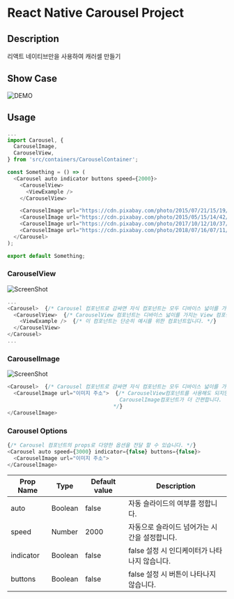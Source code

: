 # React Native Carousel Project

## Description

리액트 네이티브만을 사용하여 캐러셀 만들기

## Show Case

![DEMO](/media/demo.gif)

## Usage

```javascript
...
import Carousel, {
  CarouselImage,
  CarouselView,
} from 'src/containers/CarouselContainer';

const Something = () => (
  <Carousel auto indicator buttons speed={2000}>
    <CarouselView>
      <ViewExample />
    </CarouselView>

    <CarouselImage url="https://cdn.pixabay.com/photo/2015/07/21/15/19/koala-854021_1280.jpg" />
    <CarouselImage url="https://cdn.pixabay.com/photo/2015/05/15/14/42/monkeys-768641_1280.jpg" />
    <CarouselImage url="https://cdn.pixabay.com/photo/2017/10/12/10/37/beautiful-2844189__480.jpg" />
    <CarouselImage url="https://cdn.pixabay.com/photo/2018/07/16/07/11/flowers-3541330_1280.jpg" />
  </Carousel>
);

export default Something;
```

### CarouselView

![ScreenShot](https://s3.ap-northeast-2.amazonaws.com/gurmbyh/CarouselView.png)

```javascript
...
<Carousel>  {/* Carousel 컴포넌트로 감싸면 자식 컴포넌트는 모두 디바이스 넓이를 가지는 캐러셀의 아이템이 됩니다. */}
  <CarouselView>  {/* CarouselView 컴포넌트는 디바이스 넓이를 가지는 View 컴포넌트입니다. */}
    <ViewExample />  {/* 이 컴포넌트는 단순히 예시를 위한 컴포넌트입니다. */}
  </CarouselView>
</Carousel>
...
```

### CarouselImage

![ScreenShot](https://s3.ap-northeast-2.amazonaws.com/gurmbyh/CarouselImage.png)

```javascript
<Carousel>  {/* Carousel 컴포넌트로 감싸면 자식 컴포넌트는 모두 디바이스 넓이를 가지는 캐러셀의 아이템이 됩니다. */}
  <CarouselImage url="이미지 주소">  {/* CarouselView컴포넌트를 사용해도 되지만 단순히 이미지만 사용하려면
                                    CarouselImage컴포넌트가 더 간편합니다.
                                  */}
</CarouselImage>
```

### Carousel Options

```javascript
{/* Carousel 컴포넌트의 props로 다양한 옵션을 전달 할 수 있습니다. */}
<Carousel auto speed={3000} indicator={false} buttons={false}>
  <CarouselImage url="이미지 주소">
</CarouselImage>
```

| Prop Name | Type    | Default value | Description                                   |
| --------- | ------- | ------------- | --------------------------------------------- |
| auto      | Boolean | false         | 자동 슬라이드의 여부를 정합니다.              |
| speed     | Number  | 2000          | 자동으로 슬라이드 넘어가는 시간을 설정합니다. |
| indicator | Boolean | false         | false 설정 시 인디케이터가 나타나지 않습니다. |
| buttons   | Boolean | false         | false 설정 시 버튼이 나타나지 않습니다.       |
